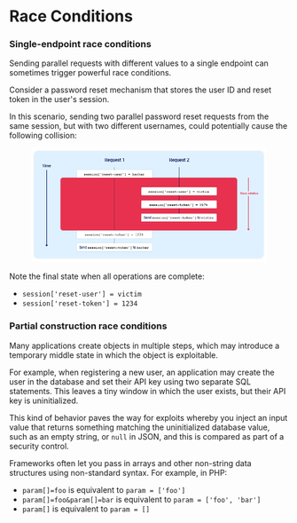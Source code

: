 # Race Conditions

### Single-endpoint race conditions <a href="#single-endpoint-race-conditions" id="single-endpoint-race-conditions"></a>

Sending parallel requests with different values to a single endpoint can sometimes trigger powerful race conditions.

Consider a password reset mechanism that stores the user ID and reset token in the user's session.

In this scenario, sending two parallel password reset requests from the same session, but with two different usernames, could potentially cause the following collision:

<figure><img src="../../.gitbook/assets/image.png" alt=""><figcaption></figcaption></figure>

Note the final state when all operations are complete:

* `session['reset-user'] = victim`
* `session['reset-token'] = 1234`

### Partial construction race conditions <a href="#partial-construction-race-conditions" id="partial-construction-race-conditions"></a>

Many applications create objects in multiple steps, which may introduce a temporary middle state in which the object is exploitable.

For example, when registering a new user, an application may create the user in the database and set their API key using two separate SQL statements. This leaves a tiny window in which the user exists, but their API key is uninitialized.

This kind of behavior paves the way for exploits whereby you inject an input value that returns something matching the uninitialized database value, such as an empty string, or `null` in JSON, and this is compared as part of a security control.

Frameworks often let you pass in arrays and other non-string data structures using non-standard syntax. For example, in PHP:

* `param[]=foo` is equivalent to `param = ['foo']`
* `param[]=foo&param[]=bar` is equivalent to `param = ['foo', 'bar']`
* `param[]` is equivalent to `param = []`
